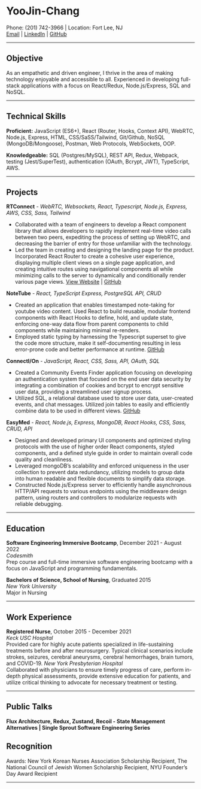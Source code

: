 # YooJin-Chang

Phone: (201) 742-3966 | Location: Fort Lee, NJ  
[Email](mailto:yc1135@gmail.com) | [LinkedIn](https://www.linkedin.com/in/yoojin-chang/) | [GitHub](https://github.com/ychang49265)

---
## Objective
As an empathetic and driven engineer, I thrive in the area of making technology enjoyable and accessible to all. Experienced in developing full-stack applications with a focus on React/Redux, Node.js/Express, SQL and NoSQL. 
___
## Technical Skills

**Proficient:** JavaScript (ES6+), React (Router, Hooks, Context API), WebRTC, Node.js, Express, HTML, CSS/SaSS/Tailwind, Git/Github, NoSQL (MongoDB/Mongoose), Postman, Web Protocols, WebSockets, OOP.

**Knowledgeable:** SQL (Postgres/MySQL), REST API, Redux, Webpack, testing (Jest/SuperTest), authentication (OAuth, Bcrypt, JWT), TypeScript, AWS.

___
## Projects

**RTConnect** - _WebRTC, Websockets, React, Typescript, Node.js, Express, AWS, CSS, Sass, Tailwind_  
- Collaborated with a team of engineers to develop a React component library that allows developers to rapidly implement real-time video calls between two peers, expediting the process of setting up WebRTC, and decreasing the barrier of entry for those unfamiliar with the technology.
- Led the team in creating and designing the landing page for the product. Incorporated React Router to create a cohesive user experience, displaying multiple client views on a single page application, and creating intuitive routes using navigational components all while minimizing calls to the server to dynamically and conditionally render various page views.
[View Website](https://www.rtconnect.org/) | [GitHub](https://github.com/oslabs-beta/RTConnect)

**NoteTube** - _React, TypeScript Express, PostgreSQL API, CRUD_  
- Created an application that enables timestamped note-taking for youtube video content. Used React to build reusable, modular frontend components with React Hooks to define, hold, and update state, enforcing one-way data flow from parent components to child components while maintaining minimal re-renders.
- Employed static typing by harnessing the Typescript superset to give the code more structure, make it self-documenting resulting in less error-prone code and better performance at runtime.
[GitHub](https://github.com/FTRI-9-Yeti-Crab/notetube)

**ConnectI/On** - _JavaScript, React, CSS, Sass, API, OAuth, SQL_  
- Created a Community Events Finder application focusing on developing an authentication system that focused on the end user data security by integrating a combination of cookies and bcrypt to encrypt sensitive user data, providing a streamlined user signup process.
- Utilized SQL, a relational database used to store user data, user-created events, and chat messages. Utilized join tables to easily and efficiently combine data to be used in different views.
[GitHub](https://github.com/TeamStabRabbits/Scratch-Project) 

**EasyMed** - _React, Node.js, Express, MongoDB, React Hooks, CSS, Sass, CRUD, API_  
- Designed and developed primary UI components and optimized styling protocols with the use of higher order React components, styled components, and a defined style guide in order to maintain overall code quality and cleanliness.
- Leveraged mongoDB’s scalability and enforced uniqueness in the user collection to prevent data redundancy, utilizing models to group data into human readable and flexible documents to simplify data storage.
- Constructed Node.js/Express server to efficiently handle asynchronous HTTP/API requests to various endpoints using the middleware design pattern, using routers and controllers to modularize requests with reliable debugging. 

___
## Education
 
  **Software Engineering Immersive Bootcamp**, December 2021 - August 2022  
 _Codesmith_  
 Prep course and full-time immersive software engineering bootcamp with a focus on JavaScript and programming fundamentals.
 
  **Bachelors of Science, School of Nursing**, Graduated 2015  
 _New York University_  
 Major in Nursing

___
## Work Experience

  **Registered Nurse**, October 2015 - December 2021  
 _Keck USC Hospital_  
 Provided care for highly acute patients specialized in life-sustaining treatments before and after neurosurgery. Typical clinical scenarios include strokes, seizures, cerebral aneurysms, cerebral hemorrhages, brain tumors, and COVID-19.
 _New York Presbyterian Hospital_  
 Collaborated with physicians to ensure timely progress of care, perform in-depth physical assessments, provide extensive education for patients, and utilize critical thinking to advocate for necessary treatment or testing.

 
___
## Public Talks 
**Flux Architecture, Redux, Zustand, Recoil - State Management Alternatives | Single Sprout Software Engineering Series**

## Recognition
Awards: New York Korean Nurses Association Scholarship Recipient, The National Council of Jewish Women
Scholarship Recipient, NYU Founder’s Day Award Recipient


___
